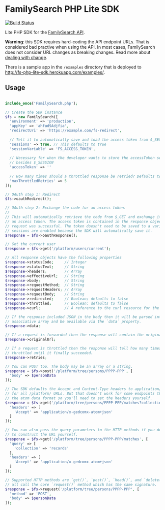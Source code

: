 # FamilySearch PHP Lite SDK

[![Build Status](https://travis-ci.org/york-solutions/fs-php-lite.svg?branch=master)](https://travis-ci.org/york-solutions/fs-php-lite)

Lite PHP SDK for the [FamilySearch API](https://familysearch.org/developers/).

__Warning__: this SDK requires hard-coding the API endpoint URLs. That is
considered bad practive when using the API. In most cases, FamilySearch does not
consider URL changes as breaking changes. Read more about 
[dealing with change](https://familysearch.org/developers/docs/guides/evolution).

There is a sample app in the `/examples` directory that is deployed to 
http://fs-php-lite-sdk.herokuapp.com/examples/.

## Usage

```php

include_once('FamilySearch.php');

// Create the SDK instance
$fs = new FamilySearch([
  'environment' => 'production',
  'appKey' => 'ahfud9Adjfia',
  'redirectUri' => 'https://example.com/fs-redirect',
  
  // Tell it to automatically save and load the access token from $_SESSION. 
  'sessions' => true, // This defaults to true
  'sessionVariable' => 'FS_ACCESS_TOKEN',
  
  // Necessary for when the developer wants to store the accessToken somewhere
  // besides $_SESSION
  'accessToken' => ''
  
  // How many times should a throttled response be retried? Defaults to 5
  'maxThrottledRetries' => 5
]);

// OAuth step 1: Redirect
$fs->oauthRedirect();

// OAuth step 2: Exchange the code for an access token.
//
// This will automatically retrieve the code from $_GET and exchange it for
// an access token. The access token is contained in the response object if the
// request was successful. The token doesn't need to be saved to a variable if
// sessions are enabled because the SDK will automatically save it.
$response = $fs->oauthResponse();

// Get the current user
$response = $fs->get('/platform/users/current');

// All response objects have the following properties
$response->statusCode;     // Integer
$response->statusText;     // String
$response->headers;        // Array
$response->effectiveUrl;   // String
$response->body;           // String
$response->requestMethod;  // String
$response->requestHeaders; // Array
$response->requestBody;    // String
$response->redirected;     // Boolean; defaults to false
$response->throttled;      // Boolean; defaults to false
$response->curl;           // A reference to the curl resource for the request

// If the response included JSON in the body then it will be parsed into an
// associative array and be available via the `data` property.
$response->data; 

// If a request is forwarded then the response will contain the original URL
$response->originalUrl;

// If a request is throttled then the response will tell how many times it was
// throttled until it finally succeeded.
$response->retries;

// You can POST too. The body may be an array or a string.
$response = $fs->post('/platform/tree/persons/PPPP-PPP', [
  'body' => $personData
]);

// The SDK defaults the Accept and Content-Type headers to application/x-fs-v1+json
// for all /platform/ URLs. But that doesn't work for some endpoints that require
// the atom data format so you'll need to set the headers yourself.
$response = $fs->get('/platform/tree/persons/PPPP-PPP/matches?collection=records', [
  'headers' => [
    'Accept' => 'application/x-gedcomx-atom+json'  
  ]
]);

// You can also pass the query parameters to the HTTP methods if you don't want
// to construct the URL yourself.
$response = $fs->get('/platform/tree/persons/PPPP-PPP/matches', [
  'query' => [
    'collection' => 'records'
  ],
  'headers' => [
    'Accept' => 'application/x-gedcomx-atom+json'  
  ]
]);

// Supported HTTP methods are `get()`, `post()`, `head()`, and `delete()`. They
// all call the core `request()` method which has the same signature.
$response = $fs->request('/platform/tree/persons/PPPP-PPP', [
  'method' => 'POST',
  'body' => $personData
]);
```